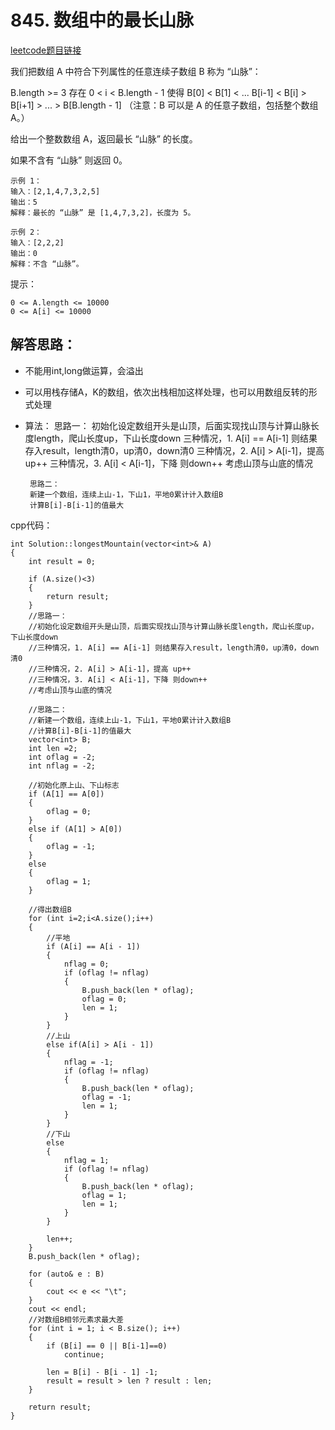 # 845. 数组中的最长山脉

[leetcode题目链接](https://leetcode-cn.com/contest/weekly-contest-87/problems/longest-mountain-in-array/)

我们把数组 A 中符合下列属性的任意连续子数组 B 称为 “山脉”：

B.length >= 3
存在 0 < i < B.length - 1 使得 B[0] < B[1] < ... B[i-1] < B[i] > B[i+1] > ... > B[B.length - 1]
（注意：B 可以是 A 的任意子数组，包括整个数组 A。）

给出一个整数数组 A，返回最长 “山脉” 的长度。

如果不含有 “山脉” 则返回 0。

 

    示例 1：
    输入：[2,1,4,7,3,2,5]
    输出：5
    解释：最长的 “山脉” 是 [1,4,7,3,2]，长度为 5。

    示例 2：    
    输入：[2,2,2]
    输出：0
    解释：不含 “山脉”。
 

提示：

    0 <= A.length <= 10000
    0 <= A[i] <= 10000

## 解答思路：

 * 不能用int,long做运算，会溢出
 * 可以用栈存储A，K的数组，依次出栈相加这样处理，也可以用数组反转的形式处理
 * 算法： 思路一：
        初始化设定数组开头是山顶，后面实现找山顶与计算山脉长度length，爬山长度up，下山长度down
        三种情况，1. A[i] == A[i-1] 则结果存入result，length清0，up清0，down清0
        三种情况，2. A[i] > A[i-1]，提高 up++
        三种情况，3. A[i] < A[i-1]，下降 则down++
        考虑山顶与山底的情况
        
        思路二：
        新建一个数组，连续上山-1，下山1，平地0累计计入数组B
        计算B[i]-B[i-1]的值最大

cpp代码：

    int Solution::longestMountain(vector<int>& A)
    {
        int result = 0;
    
        if (A.size()<3)
        {
            return result;
        }
        //思路一：
        //初始化设定数组开头是山顶，后面实现找山顶与计算山脉长度length，爬山长度up，下山长度down
        //三种情况，1. A[i] == A[i-1] 则结果存入result，length清0，up清0，down清0
        //三种情况，2. A[i] > A[i-1]，提高 up++
        //三种情况，3. A[i] < A[i-1]，下降 则down++
        //考虑山顶与山底的情况
        
        //思路二：
        //新建一个数组，连续上山-1，下山1，平地0累计计入数组B
        //计算B[i]-B[i-1]的值最大
        vector<int> B;
        int len =2;
        int oflag = -2;
        int nflag = -2;
    
        //初始化原上山、下山标志
        if (A[1] == A[0])
        {
            oflag = 0;
        }
        else if (A[1] > A[0])
        {
            oflag = -1;
        }
        else
        {
            oflag = 1;
        }
    
        //得出数组B
        for (int i=2;i<A.size();i++)
        {
            //平地
            if (A[i] == A[i - 1])
            {
                nflag = 0;
                if (oflag != nflag)
                {
                    B.push_back(len * oflag);
                    oflag = 0;
                    len = 1;
                }
            }
            //上山
            else if(A[i] > A[i - 1]) 
            {
                nflag = -1;
                if (oflag != nflag)
                {
                    B.push_back(len * oflag);
                    oflag = -1;
                    len = 1;
                }
            }
            //下山
            else
            {
                nflag = 1;
                if (oflag != nflag)
                {
                    B.push_back(len * oflag);
                    oflag = 1;
                    len = 1;
                }
            }
    
            len++;
        }
        B.push_back(len * oflag);
    
        for (auto& e : B)
        {
            cout << e << "\t";
        }
        cout << endl;
        //对数组B相邻元素求最大差
        for (int i = 1; i < B.size(); i++)
        {
            if (B[i] == 0 || B[i-1]==0)
                continue;
    
            len = B[i] - B[i - 1] -1;
            result = result > len ? result : len;
        }
    
        return result;
    }